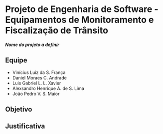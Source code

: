 # Projeto de Engenharia de Software - Equipamentos de Monitoramento e Fiscalização de Trânsito
##### *Nome do projeto a definir*

## Equipe
- Vinícius Luiz da S. França
- Daniel Moraes C. Andrade
- Luis Gabriel L. L. Xavier
- Alexsandro Henrique A. de S. Lima
- João Pedro V. S. Maior

## Objetivo

## Justificativa

